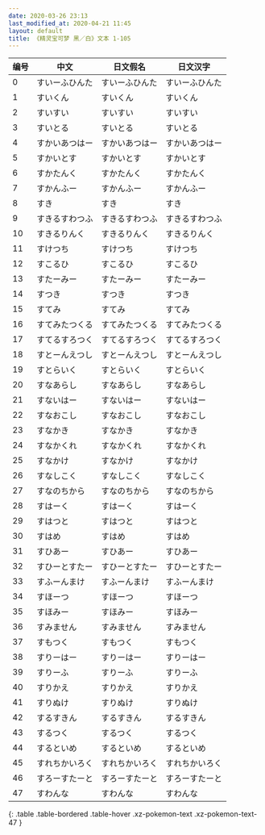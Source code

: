 ```yaml
---
date: 2020-03-26 23:13
last_modified_at: 2020-04-21 11:45
layout: default
title: 《精灵宝可梦 黑／白》文本 1-105
---
```

| 编号 | 中文 | 日文假名 | 日文汉字 |
| ---- | ---- | ---- | --- |
| 0 | すいーふひんた | すいーふひんた | すいーふひんた |
| 1 | すいくん | すいくん | すいくん |
| 2 | すいすい | すいすい | すいすい |
| 3 | すいとる | すいとる | すいとる |
| 4 | すかいあつはー | すかいあつはー | すかいあつはー |
| 5 | すかいとす | すかいとす | すかいとす |
| 6 | すかたんく | すかたんく | すかたんく |
| 7 | すかんふー | すかんふー | すかんふー |
| 8 | すき | すき | すき |
| 9 | すきるすわつふ | すきるすわつふ | すきるすわつふ |
| 10 | すきるりんく | すきるりんく | すきるりんく |
| 11 | すけつち | すけつち | すけつち |
| 12 | すこるひ | すこるひ | すこるひ |
| 13 | すたーみー | すたーみー | すたーみー |
| 14 | すつき | すつき | すつき |
| 15 | すてみ | すてみ | すてみ |
| 16 | すてみたつくる | すてみたつくる | すてみたつくる |
| 17 | すてるすろつく | すてるすろつく | すてるすろつく |
| 18 | すとーんえつし | すとーんえつし | すとーんえつし |
| 19 | すとらいく | すとらいく | すとらいく |
| 20 | すなあらし | すなあらし | すなあらし |
| 21 | すないはー | すないはー | すないはー |
| 22 | すなおこし | すなおこし | すなおこし |
| 23 | すなかき | すなかき | すなかき |
| 24 | すなかくれ | すなかくれ | すなかくれ |
| 25 | すなかけ | すなかけ | すなかけ |
| 26 | すなしこく | すなしこく | すなしこく |
| 27 | すなのちから | すなのちから | すなのちから |
| 28 | すはーく | すはーく | すはーく |
| 29 | すはつと | すはつと | すはつと |
| 30 | すはめ | すはめ | すはめ |
| 31 | すひあー | すひあー | すひあー |
| 32 | すひーとすたー | すひーとすたー | すひーとすたー |
| 33 | すふーんまけ | すふーんまけ | すふーんまけ |
| 34 | すほーつ | すほーつ | すほーつ |
| 35 | すほみー | すほみー | すほみー |
| 36 | すみません | すみません | すみません |
| 37 | すもつく | すもつく | すもつく |
| 38 | すりーはー | すりーはー | すりーはー |
| 39 | すりーふ | すりーふ | すりーふ |
| 40 | すりかえ | すりかえ | すりかえ |
| 41 | すりぬけ | すりぬけ | すりぬけ |
| 42 | するすきん | するすきん | するすきん |
| 43 | するつく | するつく | するつく |
| 44 | するといめ | するといめ | するといめ |
| 45 | すれちかいろく | すれちかいろく | すれちかいろく |
| 46 | すろーすたーと | すろーすたーと | すろーすたーと |
| 47 | すわんな | すわんな | すわんな |
{: .table .table-bordered .table-hover .xz-pokemon-text .xz-pokemon-text-47 }
